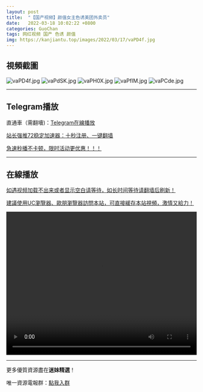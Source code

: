 ```yaml
---
layout: post
title:  "【国产视频】颜值女主色诱美团外卖员"
date:   2022-03-18 10:02:22 +0800
categories: GuoChan
tags: 网红视频 国产 色诱 颜值
img: https://kanjiantu.top/images/2022/03/17/vaPD4f.jpg
---
```



## 視頻截圖

![vaPD4f.jpg](https://kanjiantu.top/images/2022/03/17/vaPD4f.jpg)
![vaPdSK.jpg](https://kanjiantu.top/images/2022/03/17/vaPdSK.jpg)
![vaPH0X.jpg](https://kanjiantu.top/images/2022/03/17/vaPH0X.jpg)
![vaPfIM.jpg](https://kanjiantu.top/images/2022/03/17/vaPfIM.jpg)
![vaPCde.jpg](https://kanjiantu.top/images/2022/03/17/vaPCde.jpg)

* * *
## Telegram播放

直通車（需翻墻)：[Telegram在線播放](https://t.me/mimeijingxuan/167)

<u>站长强推72稳定加速器：[十秒注册、一键翻墙](https://www.mimei.blog/skip/vpn.html) </u>


<u>急速秒播不卡顿，限时活动更优惠！！！</u>
* * *
## 在線播放
<u>如遇视频加载不出来或者显示空白请等待，如长时间等待请翻墙后刷新！</u>

<u>建議使用UC瀏覽器、歐朋瀏覽器訪問本站，可直接緩存本站視頻，激情又給力！</u>
<center><video src="https://cdn.publer.io/uploads/videos/6247de9edb2797357edec77b/181e70d6c5475ca0ce74763e519c36c7.mp4" width="100%" height="380px" controls="controls"></video></center>

* * *
更多優質資源盡在**迷妹精選**！

唯一資源電報群：[點我入群](https://t.me/mimeijingxuan)


